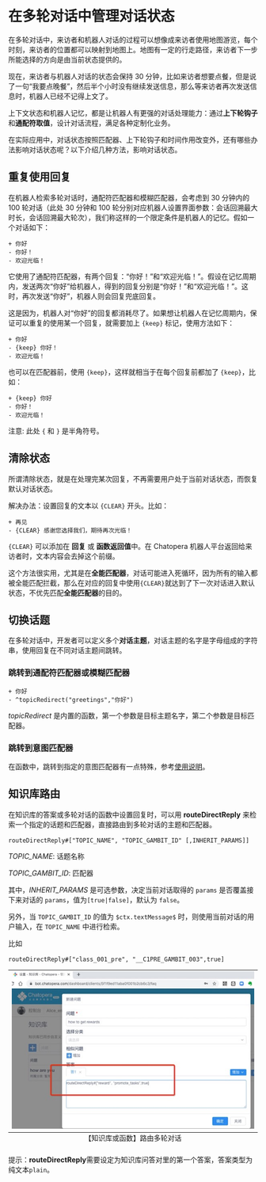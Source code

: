 # 在多轮对话中管理对话状态

在多轮对话中，来访者和机器人对话的过程可以想像成来访者使用地图游览，每个时刻，来访者的位置都可以映射到地图上。地图有一定的行走路径，来访者下一步所能选择的方向是由当前状态提供的。

现在，来访者与机器人对话的状态会保持 30 分钟，比如来访者想要点餐，但是说了一句“我要点晚餐”，然后半个小时没有继续发送信息，那么等来访者再次发送信息时，机器人已经不记得上文了。

上下文状态和机器人记忆，都是让机器人有更强的对话处理能力：通过**上下轮钩子**和**通配符取值**，设计对话流程，满足各种定制化业务。

在实际应用中，对话状态按照匹配器、上下轮钩子和时间作用改变外，还有哪些办法影响对话状态呢？以下介绍几种方法，影响对话状态。

## 重复使用回复

在机器人检索多轮对话时，通配符匹配器和模糊匹配器，会考虑到 30 分钟内的 100 轮对话（此处 30 分钟和 100 轮分别对应机器人设置界面参数：会话回溯最大时长，会话回溯最大轮次），我们称这样的一个限定条件是机器人的记忆。假如一个对话如下：

```脚本
+ 你好
- 你好！
- 欢迎光临！
```

它使用了通配符匹配器，有两个回复：“你好！”和“欢迎光临！”。假设在记忆周期内，发送两次“你好”给机器人，得到的回复分别是“你好！”和“欢迎光临！”。这时，再次发送“你好”，机器人则会回复兜底回复。

这是因为，机器人对“你好”的回复都消耗尽了。如果想让机器人在记忆周期内，保证可以重复的使用某一个回复，就需要加上 `{keep}` 标记，使用方法如下：

```脚本
+ 你好
- {keep} 你好！
- 欢迎光临！
```

也可以在匹配器前，使用 `{keep}`，这样就相当于在每个回复前都加了 `{keep}`，比如：

```脚本
+ {keep} 你好
- 你好！
- 欢迎光临！
```

注意: 此处 `{` 和 `}` 是半角符号。

## 清除状态

所谓清除状态，就是在处理完某次回复，不再需要用户处于当前对话状态，而恢复默认对话状态。

解决办法：设置回复的文本以 `{CLEAR}` 开头。比如：

```脚本
+ 再见
- {CLEAR} 感谢您选择我们，期待再次光临！
```

`{CLEAR}` 可以添加在 **回复** 或 **函数返回值**中。在 Chatopera 机器人平台返回给来访者时，文本内容会去掉这个前缀。

这个方法很实用，尤其是在**全能匹配器**，对话可能进入死循环，因为所有的输入都被全能匹配拦截，那么在对应的回复中使用`{CLEAR}`就达到了下一次对话进入默认状态，不优先匹配**全能匹配器**的目的。

## 切换话题

在多轮对话中，开发者可以定义多个**对话主题**，对话主题的名字是字母组成的字符串，使用回复在不同对话主题间跳转。

### 跳转到通配符匹配器或模糊匹配器

```脚本
+ 你好
- ^topicRedirect("greetings","你好")
```

_topicRedirect_ 是内置的函数，第一个参数是目标主题名字，第二个参数是目标匹配器。

### 跳转到意图匹配器

在函数中，跳转到指定的意图匹配器有一点特殊，参考[使用说明](/products/chatbot-platform/howto-guides/conv-gambit-intent.html#在回复中跳转到指定意图)。

## 知识库路由

在知识库的答案或多轮对话的函数中设置回复时，可以用 **routeDirectReply** 来检索一个指定的话题和匹配器，直接路由到多轮对话的主题和匹配器。

```语法
routeDirectReply#["TOPIC_NAME", "TOPIC_GAMBIT_ID" [,INHERIT_PARAMS]]
```

_TOPIC_NAME_: 话题名称

_TOPIC_GAMBIT_ID_: 匹配器

其中，_INHERIT_PARAMS_ 是可选参数，决定当前对话取得的 `params` 是否覆盖接下来对话的 `params`，值为`[true|false]`，默认为 `false`。

另外，当 `TOPIC_GAMBIT_ID` 的值为 `$ctx.textMessage$` 时，则使用当前对话的用户输入，在 `TOPIC_NAME` 中进行检索。

比如

```文本
routeDirectReply#["class_001_pre", "__C1PRE_GAMBIT_003",true]
```

<table class="image">
<caption align="bottom">【知识库或函数】路由多轮对话</caption>
<tr><td><img width="600" src="../../../images/products/platform/set-faq-route-conversion-reply.jpg" alt="【知识库或函数】路由多轮对话"/></td></tr>
</table>

提示：**routeDirectReply**需要设定为知识库问答对里的第一个答案，答案类型为 纯文本`plain`。
